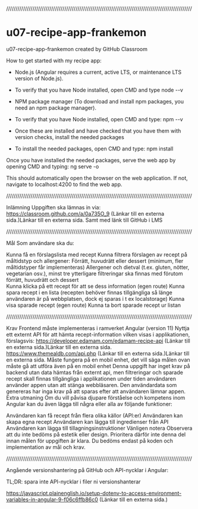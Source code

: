 ///////////////////////////////////////////////////////////////////////////////////////////////////

# u07-recipe-app-frankemon
u07-recipe-app-frankemon created by GitHub Classroom

How to get started with my recipe app:

- Node.js (Angular requires a current, active LTS, or maintenance LTS version of Node.js).
- To verify that you have Node installed, open CMD and type
    node --v

- NPM package manager (To download and install npm packages, you need an npm package manager).
- To verify that you have Node installed, open CMD and type:
    npm --v

- Once these are installed and have checked that you have them with version checks, install the needed packages
- To install the needed packages, open CMD and type:
    npm install

Once you have installed the needed packages, serve the web app by opening CMD and typing:
    ng serve -o

This should automatically open the browser on the web application. If not, navigate to localhost:4200 to find the web app.

///////////////////////////////////////////////////////////////////////////////////////////////////

Inlämning
Uppgiften ska lämnas in via: 
https://classroom.github.com/a/0a735O_9 (Länkar till en externa sida.)Länkar till en externa sida.
Samt med länk till GitHub i LMS

///////////////////////////////////////////////////////////////////////////////////////////////////

Mål
Som användare ska du:

Kunna få en förslagslista med recept
Kunna filtrera förslagen av recept på måltidstyp och allergener:
Förrätt, huvudrätt eller dessert (minimum, fler måltidstyper får implementeras)
Allergener och dietval (t.ex. gluten, nötter, vegetarian osv.), minst tre ytterligare filtreringar ska finnas med förutom förrätt, huvudrätt och dessert  
Kunna klicka på ett recept för att se dess information (egen route)
Kunna spara recept i en lista (recepten behöver finnas tillgängliga så länge användaren är på webbplatsen, dock ej sparas i t ex localstorage)
Kunna visa sparade recept (egen route)
Kunna ta bort sparade recept ur listan

///////////////////////////////////////////////////////////////////////////////////////////////////

Krav
Frontend måste implementeras i ramverket Angular (version 11)
Nyttja ett externt API för att hämta recept-information vilken visas i applikationen, förslagsvis:
https://developer.edamam.com/edamam-recipe-api (Länkar till en externa sida.)Länkar till en externa sida.
https://www.themealdb.com/api.php (Länkar till en externa sida.)Länkar till en externa sida.
Måste fungera på en mobil enhet, det vill säga målen ovan måste gå att utföra även på en mobil enhet
Denna uppgift har inget krav på backend utan data hämtas från externt api, men  filtreringar och sparade recept skall finnas tillgängliga i applikationen under tiden användaren använder appen utan att stänga webbläsaren. Den användardata som genereras har inga krav på att sparas efter att användaren lämnar appen.
Extra utmaning
Om du vill påvisa djupare förståelse och kompetens inom Angular kan du även lägga till några eller alla av följande funktioner:

Användaren kan få recept från flera olika källor (API:er)
Användaren kan skapa egna recept
Användaren kan lägga till ingredienser från API
Användaren kan lägga till tillagningsinstruktioner
Vänligen notera
Observera att du inte bedöms på estetik eller design. Prioritera därför inte denna del innan målen för uppgiften är klara. Du bedöms endast på koden och implementation av mål och krav.

///////////////////////////////////////////////////////////////////////////////////////////////////
 
Angående versionshantering på GitHub och API-nycklar i Angular:

TL;DR: spara inte API-nycklar i filer ni versionshanterar

https://javascript.plainenglish.io/setup-dotenv-to-access-environment-variables-in-angular-9-f06c6ffb86c0 (Länkar till en externa sida.)
